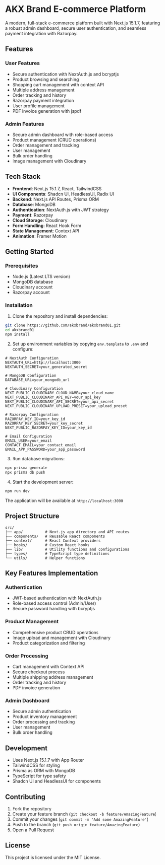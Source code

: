 # AKX Brand E-commerce Platform

A modern, full-stack e-commerce platform built with Next.js 15.1.7, featuring a robust admin dashboard, secure user authentication, and seamless payment integration with Razorpay.

## Features

### User Features
- Secure authentication with NextAuth.js and bcryptjs
- Product browsing and searching
- Shopping cart management with context API
- Multiple address management
- Order tracking and history
- Razorpay payment integration
- User profile management
- PDF invoice generation with jspdf

### Admin Features
- Secure admin dashboard with role-based access
- Product management (CRUD operations)
- Order management and tracking
- User management
- Bulk order handling
- Image management with Cloudinary

## Tech Stack

- **Frontend**: Next.js 15.1.7, React, TailwindCSS
- **UI Components**: Shadcn UI, HeadlessUI, Radix UI
- **Backend**: Next.js API Routes, Prisma ORM
- **Database**: MongoDB
- **Authentication**: NextAuth.js with JWT strategy
- **Payment**: Razorpay
- **Cloud Storage**: Cloudinary
- **Form Handling**: React Hook Form
- **State Management**: Context API
- **Animation**: Framer Motion

## Getting Started

### Prerequisites

- Node.js (Latest LTS version)
- MongoDB database
- Cloudinary account
- Razorpay account

### Installation

1. Clone the repository and install dependencies:
```bash
git clone https://github.com/akxbrand/akxbrand01.git
cd akxbrand01
npm install
```

2. Set up environment variables by copying `env.template` to `.env` and configure:

```env
# NextAuth Configuration
NEXTAUTH_URL=http://localhost:3000
NEXTAUTH_SECRET=your_generated_secret

# MongoDB Configuration
DATABASE_URL=your_mongodb_url

# Cloudinary Configuration
NEXT_PUBLIC_CLOUDINARY_CLOUD_NAME=your_cloud_name
NEXT_PUBLIC_CLOUDINARY_API_KEY=your_api_key
NEXT_PUBLIC_CLOUDINARY_API_SECRET=your_api_secret
NEXT_PUBLIC_CLOUDINARY_UPLOAD_PRESET=your_upload_preset

# Razorpay Configuration
RAZORPAY_KEY_ID=your_key_id
RAZORPAY_KEY_SECRET=your_key_secret
NEXT_PUBLIC_RAZORPAY_KEY_ID=your_key_id

# Email Configuration
EMAIL_USER=your_email
CONTACT_EMAIL=your_contact_email
EMAIL_APP_PASSWORD=your_app_password
```

3. Run database migrations:
```bash
npx prisma generate
npx prisma db push
```

4. Start the development server:
```bash
npm run dev
```

The application will be available at `http://localhost:3000`

## Project Structure

```
src/
├── app/          # Next.js app directory and API routes
├── components/   # Reusable React components
├── context/      # React Context providers
├── hooks/        # Custom React hooks
├── lib/          # Utility functions and configurations
├── types/        # TypeScript type definitions
└── utils/        # Helper functions
```

## Key Features Implementation

### Authentication
- JWT-based authentication with NextAuth.js
- Role-based access control (Admin/User)
- Secure password handling with bcryptjs

### Product Management
- Comprehensive product CRUD operations
- Image upload and management with Cloudinary
- Product categorization and filtering

### Order Processing
- Cart management with Context API
- Secure checkout process
- Multiple shipping address management
- Order tracking and history
- PDF invoice generation

### Admin Dashboard
- Secure admin authentication
- Product inventory management
- Order processing and tracking
- User management
- Bulk order handling

## Development

- Uses Next.js 15.1.7 with App Router
- TailwindCSS for styling
- Prisma as ORM with MongoDB
- TypeScript for type safety
- Shadcn UI and HeadlessUI for components

## Contributing

1. Fork the repository
2. Create your feature branch (`git checkout -b feature/AmazingFeature`)
3. Commit your changes (`git commit -m 'Add some AmazingFeature'`)
4. Push to the branch (`git push origin feature/AmazingFeature`)
5. Open a Pull Request

## License

This project is licensed under the MIT License.
